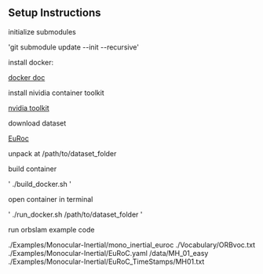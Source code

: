 ## Setup Instructions

initialize submodules

'git submodule update --init --recursive'

install docker:

[docker doc](https://docs.docker.com/engine/install/)

install nividia container toolkit

[nvidia toolkit](https://docs.nvidia.com/datacenter/cloud-native/container-toolkit/install-guide.html)

download dataset

[EuRoc](http://robotics.ethz.ch/~asl-datasets/ijrr_euroc_mav_dataset/machine_hall/MH_01_easy/MH_01_easy.zip)

unpack at /path/to/dataset_folder

build container

'
./build_docker.sh
'

open container in terminal

'
./run_docker.sh /path/to/dataset_folder
'

run orbslam example code

./Examples/Monocular-Inertial/mono_inertial_euroc ./Vocabulary/ORBvoc.txt ./Examples/Monocular-Inertial/EuRoC.yaml /data/MH_01_easy ./Examples/Monocular-Inertial/EuRoC_TimeStamps/MH01.txt
